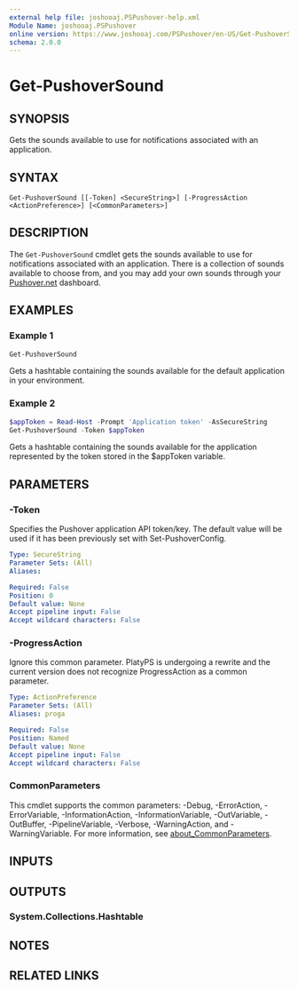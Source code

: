 ```yaml
---
external help file: joshooaj.PSPushover-help.xml
Module Name: joshooaj.PSPushover
online version: https://www.joshooaj.com/PSPushover/en-US/Get-PushoverSound/
schema: 2.0.0
---
```


# Get-PushoverSound

## SYNOPSIS

Gets the sounds available to use for notifications associated with an application.

## SYNTAX

```
Get-PushoverSound [[-Token] <SecureString>] [-ProgressAction <ActionPreference>] [<CommonParameters>]
```

## DESCRIPTION

The `Get-PushoverSound` cmdlet gets the sounds available to use for notifications associated with
an application. There is a collection of sounds available to choose from, and you may add your own
sounds through your [Pushover.net](https://pushover.net) dashboard.

## EXAMPLES

### Example 1

```powershell
Get-PushoverSound
```

Gets a hashtable containing the sounds available for the default application in your environment.

### Example 2

```powershell
$appToken = Read-Host -Prompt 'Application token' -AsSecureString
Get-PushoverSound -Token $appToken
```

Gets a hashtable containing the sounds available for the application represented by the token
stored in the $appToken variable.

## PARAMETERS

### -Token

Specifies the Pushover application API token/key. The default value will be used if it has been
previously set with Set-PushoverConfig.

```yaml
Type: SecureString
Parameter Sets: (All)
Aliases:

Required: False
Position: 0
Default value: None
Accept pipeline input: False
Accept wildcard characters: False
```

### -ProgressAction

Ignore this common parameter. PlatyPS is undergoing a rewrite and the current version does not recognize ProgressAction as a common parameter.

```yaml
Type: ActionPreference
Parameter Sets: (All)
Aliases: proga

Required: False
Position: Named
Default value: None
Accept pipeline input: False
Accept wildcard characters: False
```

### CommonParameters
This cmdlet supports the common parameters: -Debug, -ErrorAction, -ErrorVariable, -InformationAction, -InformationVariable, -OutVariable, -OutBuffer, -PipelineVariable, -Verbose, -WarningAction, and -WarningVariable. For more information, see [about_CommonParameters](http://go.microsoft.com/fwlink/?LinkID=113216).

## INPUTS

## OUTPUTS

### System.Collections.Hashtable

## NOTES

## RELATED LINKS
